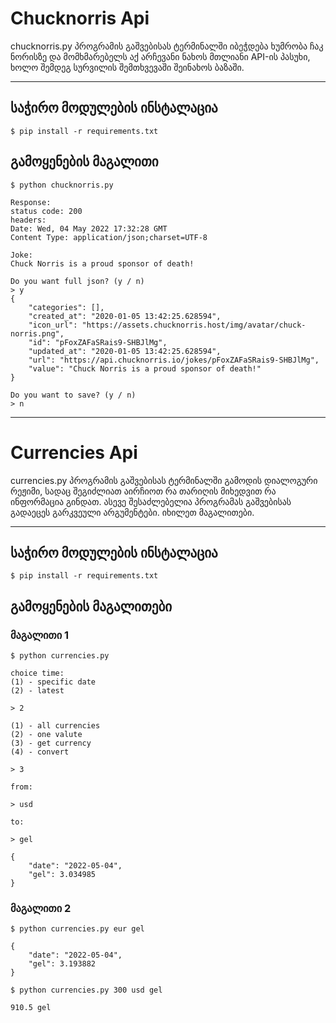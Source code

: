 # Chucknorris Api

chucknorris.py პროგრამის გაშვებისას ტერმინალში იბეჭდება ხუმრობა ჩაკ ნორისზე და მომხმარებელს აქ არჩევანი ნახოს მთლიანი API-ის პასუხი, ხოლო შემდეგ სურვილის შემთხვევაში შეინახოს ბაზაში. 

---

## საჭირო მოდულების ინსტალაცია

``$ pip install -r requirements.txt``

## გამოყენების მაგალითი

``$ python chucknorris.py``
```
Response:       
status code: 200
headers:        
Date: Wed, 04 May 2022 17:32:28 GMT         
Content Type: application/json;charset=UTF-8
                                            
Joke:                                       
Chuck Norris is a proud sponsor of death!   
                                            
Do you want full json? (y / n)              
> y                                         
{                                                                             
    "categories": [],                                                         
    "created_at": "2020-01-05 13:42:25.628594",                               
    "icon_url": "https://assets.chucknorris.host/img/avatar/chuck-norris.png",
    "id": "pFoxZAFaSRais9-SHBJlMg",                                           
    "updated_at": "2020-01-05 13:42:25.628594",                               
    "url": "https://api.chucknorris.io/jokes/pFoxZAFaSRais9-SHBJlMg",         
    "value": "Chuck Norris is a proud sponsor of death!"                      
}                                                                             

Do you want to save? (y / n)
> n
```

---


# Currencies Api

currencies.py პროგრამის გაშვებისას ტერმინალში გამოდის დიალოგური რეჟიმი, სადაც შეგიძლიათ აირჩიოთ რა თარიღის მიხედვით რა ინფორმაცია გინდათ. ასევე შესაძლებელია პროგრამას გაშვებისას გადაეცეს გარკვეული არგუმენტები. იხილეთ მაგალითები.

---

## საჭირო მოდულების ინსტალაცია

``$ pip install -r requirements.txt``

## გამოყენების მაგალითები

### მაგალითი 1

``$ python currencies.py``
```
choice time:       
(1) - specific date
(2) - latest  
```

``> 2``
```
(1) - all currencies
(2) - one valute
(3) - get currency
(4) - convert 
```

``> 3``
```
from: 
```

``> usd``
```
to: 
```

``> gel``
```
{
    "date": "2022-05-04",
    "gel": 3.034985
} 
```


### მაგალითი 2



``$ python currencies.py eur gel``
```
{
    "date": "2022-05-04",
    "gel": 3.193882
}
```

``$ python currencies.py 300 usd gel``
```
910.5 gel
```



